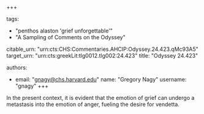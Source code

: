 +++

tags:
- "penthos alaston &#39;grief unforgettable&#39;"
- "A Sampling of Comments on the Odyssey"

citable_urn: "urn:cts:CHS:Commentaries.AHCIP:Odyssey.24.423.qMc93A5"
target_urn: "urn:cts:greekLit:tlg0012.tlg002:24.423"
title: "Odyssey 24.423"

authors:
- email: "gnagy@chs.harvard.edu"
  name: "Gregory Nagy"
  username: "gnagy"
+++

<p>In the present context, it is evident that the emotion of grief can undergo a metastasis into the emotion of anger, fueling the desire for vendetta.  </p>